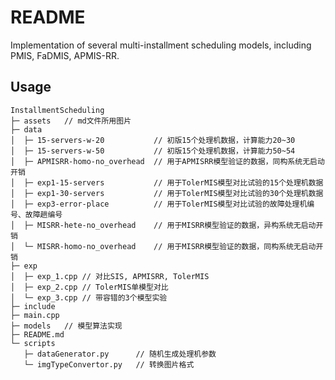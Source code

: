 <!--
 * @FilePath: \InstallmentScheduling\README.md
 * @Description:  
 * @Author: rthete
 * @Date: 2023-03-14 15:04:04
 * @LastEditTime: 2023-09-09 13:34:07
-->
# README

Implementation of several multi-installment scheduling models, including PMIS, FaDMIS, APMIS-RR.

## Usage

```
InstallmentScheduling
├─ assets   // md文件所用图片
├─ data
│  ├─ 15-servers-w-20           // 初版15个处理机数据，计算能力20~30
│  ├─ 15-servers-w-50           // 初版15个处理机数据，计算能力50~54
│  ├─ APMISRR-homo-no_overhead  // 用于APMISRR模型验证的数据，同构系统无启动开销
│  ├─ exp1-15-servers           // 用于TolerMIS模型对比试验的15个处理机数据
│  ├─ exp1-30-servers           // 用于TolerMIS模型对比试验的30个处理机数据
│  ├─ exp3-error-place          // 用于TolerMIS模型对比试验的故障处理机编号、故障趟编号
│  ├─ MISRR-hete-no_overhead    // 用于MISRR模型验证的数据，异构系统无启动开销
│  └─ MISRR-homo-no_overhead    // 用于MISRR模型验证的数据，同构系统无启动开销
├─ exp
│  ├─ exp_1.cpp // 对比SIS, APMISRR, TolerMIS 
│  ├─ exp_2.cpp // TolerMIS单模型对比
│  └─ exp_3.cpp // 带容错的3个模型实验
├─ include
├─ main.cpp
├─ models   // 模型算法实现
├─ README.md
└─ scripts
   ├─ dataGenerator.py      // 随机生成处理机参数
   └─ imgTypeConvertor.py   // 转换图片格式

```